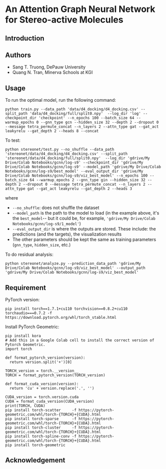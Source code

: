 # An Attention Graph Neural Network for Stereo-active Molecules

## Introduction

## Authors
- Sang T. Truong, DePauw University
- Quang N. Tran, Minerva Schools at KGI

## Usage
To run the optimal model, run the following command: 
```
python train.py --data_path 'data/d4_docking/d4_docking.csv' --split_path 'data/d4_docking/full/split0.npy'  --log_dir 'log' --checkpoint_dir 'checkpoint' --n_epochs 100 --batch_size 64 --warmup_epochs 0 --gnn_type gcn --hidden_size 32 --depth 2 --dropout 0 --message tetra_permute_concat --n_layers 2 --attn_type gat --gat_act leakyrelu --gat_depth 2 --heads 8 --concat
```

To test:
```
python stereonet/test.py --no_shuffle --data_path 'stereonet/data/d4_docking/d4_docking.csv' --split_path 'stereonet/data/d4_docking/full/split0.npy'  --log_dir 'gdrive/My Drive/Colab Notebooks/gcnn/log-s9' --checkpoint_dir 'gdrive/My Drive/Colab Notebooks/gcnn/log-s9' --model_path 'gdrive/My Drive/Colab Notebooks/gcnn/log-s9/best_model' --eval_output_dir 'gdrive/My Drive/Colab Notebooks/gcnn/log-s9/viz_best_model' --n_epochs 100 --batch_size 64 --warmup_epochs 2 --gnn_type gin --hidden_size 32 --depth 2 --dropout 0 --message tetra_permute_concat --n_layers 2 --attn_type gat --gat_act leakyrelu --gat_depth 2 --heads 3
```
where
* `--no_shuffle`: does not shuffle the dataset
* `--model_path` is the path to the model to load (in the example above, it's the `best_model`-- but it could be, for example, `'gdrive/My Drive/Colab Notebooks/gcnn/log-s9/1_model'`)
* `--eval_output_dir` is where the outputs are stored. These include: the predictions (and the targets), the visualization results
* The other parameters should be kept the same as training parameters (`gnn_type`, `hidden_size`, etc.)

To do residual analysis:
```
python stereonet/analyze.py --prediction_data_path 'gdrive/My Drive/Colab Notebooks/gcnn/log-s9/viz_best_model' --output_path 'gdrive/My Drive/Colab Notebooks/gcnn/log-s9/viz_best_model'
```

## Requirement

PyTorch version:
```
pip install torch==1.7.1+cu110 torchvision==0.8.2+cu110 torchaudio===0.7.2 -f https://download.pytorch.org/whl/torch_stable.html
```
Install PyTorch Geometric:
```
pip install kora
# Add this in a Google Colab cell to install the correct version of Pytorch Geometric.
import torch

def format_pytorch_version(version):
  return version.split('+')[0]

TORCH_version = torch.__version__
TORCH = format_pytorch_version(TORCH_version)

def format_cuda_version(version):
  return 'cu' + version.replace('.', '')

CUDA_version = torch.version.cuda
CUDA = format_cuda_version(CUDA_version)
print(TORCH, CUDA)
pip install torch-scatter     -f https://pytorch-geometric.com/whl/torch-{TORCH}+{CUDA}.html
pip install torch-sparse      -f https://pytorch-geometric.com/whl/torch-{TORCH}+{CUDA}.html
pip install torch-cluster     -f https://pytorch-geometric.com/whl/torch-{TORCH}+{CUDA}.html
pip install torch-spline-conv -f https://pytorch-geometric.com/whl/torch-{TORCH}+{CUDA}.html
pip install torch-geometric 
```

## Acknowledgement
